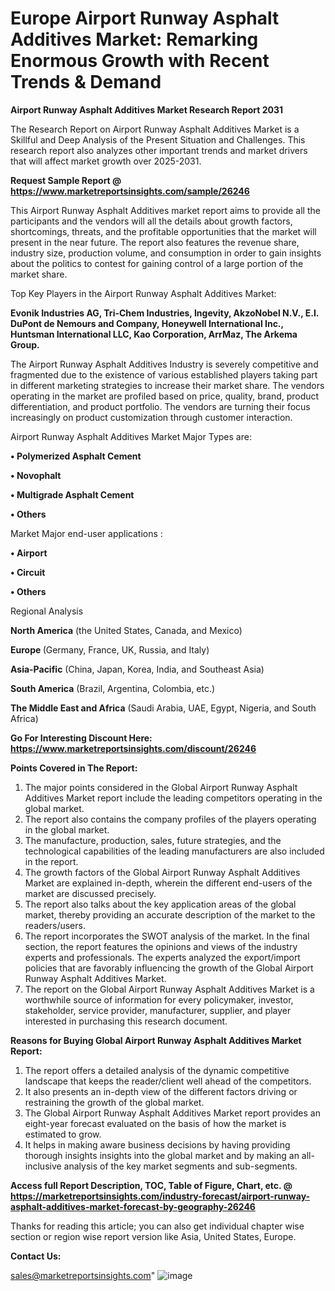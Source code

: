 # Europe Airport Runway Asphalt Additives Market: Remarking Enormous Growth with Recent Trends & Demand

<strong>Airport Runway Asphalt Additives Market Research Report 2031</strong>

The Research Report on Airport Runway Asphalt Additives Market is a Skillful and Deep Analysis of the Present Situation and Challenges. This research report also analyzes other important trends and market drivers that will affect market growth over 2025-2031.

<strong>Request Sample Report @ <a href=https://www.marketreportsinsights.com/sample/26246>https://www.marketreportsinsights.com/sample/26246</a></strong>

This Airport Runway Asphalt Additives market report aims to provide all the participants and the vendors will all the details about growth factors, shortcomings, threats, and the profitable opportunities that the market will present in the near future. The report also features the revenue share, industry size, production volume, and consumption in order to gain insights about the politics to contest for gaining control of a large portion of the market share.

Top Key Players in the Airport Runway Asphalt Additives Market:

<strong>Evonik Industries AG, Tri-Chem Industries, Ingevity, AkzoNobel N.V., E.I. DuPont de Nemours and Company, Honeywell International Inc., Huntsman International LLC, Kao Corporation, ArrMaz, The Arkema Group.</strong>

The Airport Runway Asphalt Additives Industry is severely competitive and fragmented due to the existence of various established players taking part in different marketing strategies to increase their market share. The vendors operating in the market are profiled based on price, quality, brand, product differentiation, and product portfolio. The vendors are turning their focus increasingly on product customization through customer interaction.

Airport Runway Asphalt Additives Market Major Types are:

<strong>• Polymerized Asphalt Cement

• Novophalt

• Multigrade Asphalt Cement

• Others</strong>

Market Major end-user applications :

<strong>• Airport

• Circuit

• Others</strong>

Regional Analysis

</u><strong><b>North America</b></strong> (the United States, Canada, and Mexico)

<strong><b>Europe </b></strong>(Germany, France, UK, Russia, and Italy)

<strong><b>Asia-Pacific</b></strong> (China, Japan, Korea, India, and Southeast Asia)

<strong><b>South America</b></strong> (Brazil, Argentina, Colombia, etc.)

<strong><b>The Middle East and Africa</b></strong> (Saudi Arabia, UAE, Egypt, Nigeria, and South Africa)

<strong>Go For Interesting Discount Here: <a href=https://www.marketreportsinsights.com/discount/26246>https://www.marketreportsinsights.com/discount/26246</a></strong>

<strong>Points Covered in The Report:</strong>
<ol>
  <li>The major points considered in the Global Airport Runway Asphalt Additives Market report include the leading competitors operating in the global market.</li>
  <li>The report also contains the company profiles of the players operating in the global market.</li>
  <li>The manufacture, production, sales, future strategies, and the technological capabilities of the leading manufacturers are also included in the report.</li>
  <li>The growth factors of the Global Airport Runway Asphalt Additives Market are explained in-depth, wherein the different end-users of the market are discussed precisely.</li>
  <li>The report also talks about the key application areas of the global market, thereby providing an accurate description of the market to the readers/users.</li>
  <li>The report incorporates the SWOT analysis of the market. In the final section, the report features the opinions and views of the industry experts and professionals. The experts analyzed the export/import policies that are favorably influencing the growth of the Global Airport Runway Asphalt Additives Market.</li>
  <li>The report on the Global Airport Runway Asphalt Additives Market is a worthwhile source of information for every policymaker, investor, stakeholder, service provider, manufacturer, supplier, and player interested in purchasing this research document.</li>
</ol>
<strong>Reasons for Buying Global Airport Runway Asphalt Additives Market Report:</strong>

<ol>
  <li>The report offers a detailed analysis of the dynamic competitive landscape that keeps the reader/client well ahead of the competitors.</li>
  <li>It also presents an in-depth view of the different factors driving or restraining the growth of the global market.</li>
  <li>The Global Airport Runway Asphalt Additives Market report provides an eight-year forecast evaluated on the basis of how the market is estimated to grow.</li>
  <li>It helps in making aware business decisions by having providing thorough insights insights into the global market and by making an all-inclusive analysis of the key market segments and sub-segments.</li>
</ol>
<strong>Access full Report Description, TOC, Table of Figure, Chart, etc. @ <a href=https://marketreportsinsights.com/industry-forecast/airport-runway-asphalt-additives-market-forecast-by-geography-26246>https://marketreportsinsights.com/industry-forecast/airport-runway-asphalt-additives-market-forecast-by-geography-26246</a></strong>


Thanks for reading this article; you can also get individual chapter wise section or region wise report version like Asia, United States, Europe.

<strong>Contact Us:</strong>

sales@marketreportsinsights.com"
![image](https://github.com/user-attachments/assets/0bc572d8-bf00-4856-9b59-c0e0ec9eb941)
